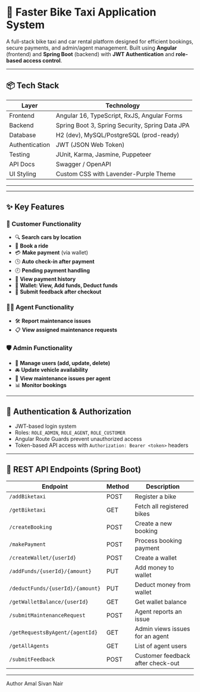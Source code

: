 # 🚀 Faster Bike Taxi Application System

A full-stack bike taxi and car rental platform designed for efficient bookings, secure payments, and admin/agent management. Built using **Angular** (frontend) and **Spring Boot** (backend) with **JWT Authentication** and **role-based access control**.

---

## 📦 Tech Stack

| Layer         | Technology              |
|---------------|--------------------------|
| Frontend      | Angular 16, TypeScript, RxJS, Angular Forms |
| Backend       | Spring Boot 3, Spring Security, Spring Data JPA |
| Database      | H2 (dev), MySQL/PostgreSQL (prod-ready) |
| Authentication| JWT (JSON Web Token) |
| Testing       | JUnit, Karma, Jasmine, Puppeteer |
| API Docs      | Swagger / OpenAPI |
| UI Styling    | Custom CSS with Lavender-Purple Theme |

---

---

## ✨ Key Features

### 🚖 Customer Functionality
- 🔍 **Search cars by location**
- 📅 **Book a ride**
- 💳 **Make payment** (via wallet)
- 🕓 **Auto check-in after payment**
- 🕗 **Pending payment handling**
- 🧾 **View payment history**
- 👛 **Wallet: View, Add funds, Deduct funds**
- 📝 **Submit feedback after checkout**

### 🧑‍🔧 Agent Functionality
- 🛠️ **Report maintenance issues**
- 📋 **View assigned maintenance requests**

### 🛡️ Admin Functionality
- 👥 **Manage users (add, update, delete)**
- 🚘 **Update vehicle availability**
- 🔧 **View maintenance issues per agent**
- 📊 **Monitor bookings**

---

## 🔐 Authentication & Authorization

- JWT-based login system
- Roles: `ROLE_ADMIN`, `ROLE_AGENT`, `ROLE_CUSTOMER`
- Angular Route Guards prevent unauthorized access
- Token-based API access with `Authorization: Bearer <token>` headers

---

## 📡 REST API Endpoints (Spring Boot)

| Endpoint                              | Method | Description                            |
|---------------------------------------|--------|----------------------------------------|
| `/addBiketaxi`                        | POST   | Register a bike                        |
| `/getBiketaxi`                        | GET    | Fetch all registered bikes             |
| `/createBooking`                      | POST   | Create a new booking                   |
| `/makePayment`                        | POST   | Process booking payment                |
| `/createWallet/{userId}`             | POST   | Create a wallet                        |
| `/addFunds/{userId}/{amount}`        | PUT    | Add money to wallet                    |
| `/deductFunds/{userId}/{amount}`     | PUT    | Deduct money from wallet               |
| `/getWalletBalance/{userId}`         | GET    | Get wallet balance                     |
| `/submitMaintenanceRequest`          | POST   | Agent reports an issue                 |
| `/getRequestsByAgent/{agentId}`      | GET    | Admin views issues for an agent        |
| `/getAllAgents`                      | GET    | List of agent users                    |
| `/submitFeedback`                    | POST   | Customer feedback after check-out      |

---

Author
Amal Sivan Nair
